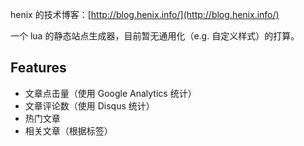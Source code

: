 henix 的技术博客：[http://blog.henix.info/](http://blog.henix.info/)

一个 lua 的静态站点生成器，目前暂无通用化（e.g. 自定义样式）的打算。

## Features

* 文章点击量（使用 Google Analytics 统计）
* 文章评论数（使用 Disqus 统计）
* 热门文章
* 相关文章（根据标签）
